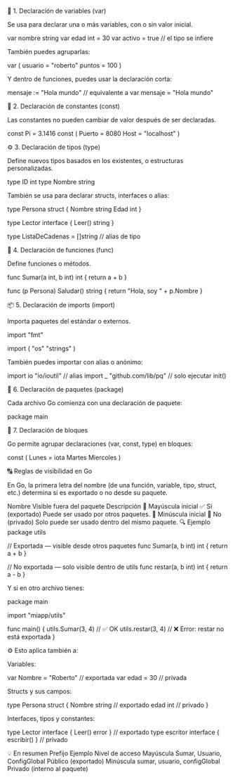 🧩 1. Declaración de variables (var)

Se usa para declarar una o más variables, con o sin valor inicial.

var nombre string
var edad int = 30
var activo = true // el tipo se infiere

También puedes agruparlas:

var (
    usuario = "roberto"
    puntos  = 100
)


Y dentro de funciones, puedes usar la declaración corta:

mensaje := "Hola mundo" // equivalente a var mensaje = "Hola mundo"

🧠 2. Declaración de constantes (const)

Las constantes no pueden cambiar de valor después de ser declaradas.

const Pi = 3.1416
const (
    Puerto = 8080
    Host   = "localhost"
)

⚙️ 3. Declaración de tipos (type)

Define nuevos tipos basados en los existentes, o estructuras personalizadas.

type ID int
type Nombre string


También se usa para declarar structs, interfaces o alias:

type Persona struct {
    Nombre string
    Edad   int
}

type Lector interface {
    Leer() string
}

type ListaDeCadenas = []string // alias de tipo

🔁 4. Declaración de funciones (func)

Define funciones o métodos.

func Sumar(a int, b int) int {
    return a + b
}

func (p Persona) Saludar() string {
    return "Hola, soy " + p.Nombre
}

📦 5. Declaración de imports (import)

Importa paquetes del estándar o externos.

import "fmt"

import (
    "os"
    "strings"
)


También puedes importar con alias o anónimo:

import io "io/ioutil" // alias
import _ "github.com/lib/pq" // solo ejecutar init()

🧱 6. Declaración de paquetes (package)

Cada archivo Go comienza con una declaración de paquete:

package main

🧩 7. Declaración de bloques

Go permite agrupar declaraciones (var, const, type) en bloques:

const (
    Lunes = iota
    Martes
    Miercoles
)


🔠 Reglas de visibilidad en Go

En Go, la primera letra del nombre (de una función, variable, tipo, struct, etc.) determina si es exportado o no desde su paquete.

Nombre	Visible fuera del paquete	Descripción
🔹 Mayúscula inicial	✅ Sí (exportado)	Puede ser usado por otros paquetes.
🔸 Minúscula inicial	🚫 No (privado)	Solo puede ser usado dentro del mismo paquete.
🔍 Ejemplo
package utils

// Exportada — visible desde otros paquetes
func Sumar(a, b int) int {
    return a + b
}

// No exportada — solo visible dentro de utils
func restar(a, b int) int {
    return a - b
}


Y si en otro archivo tienes:

package main

import "miapp/utils"

func main() {
    utils.Sumar(3, 4) // ✅ OK
    utils.restar(3, 4) // ❌ Error: restar no está exportada
}

⚙️ Esto aplica también a:

Variables:

var Nombre = "Roberto" // exportada
var edad = 30           // privada


Structs y sus campos:

type Persona struct {
    Nombre string // exportado
    edad   int    // privado
}


Interfaces, tipos y constantes:

type Lector interface { Leer() error } // exportado
type escritor interface { escribir() } // privado

💡 En resumen
Prefijo	Ejemplo	Nivel de acceso
Mayúscula	Sumar, Usuario, ConfigGlobal	Público (exportado)
Minúscula	sumar, usuario, configGlobal	Privado (interno al paquete)